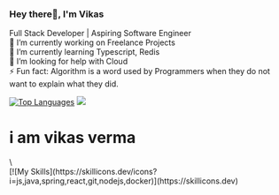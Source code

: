 ### Hey there👋, I'm Vikas
Full Stack Developer | Aspiring Software Engineer\
🔭 I’m currently working on Freelance Projects\
📝 I’m currently learning Typescript, Redis\
🤔 I’m looking for help with Cloud\
⚡ Fun fact: Algorithm is a word used by Programmers when they do not want to explain what they did.

[![Top Languages](https://github-readme-stats.vercel.app/api/top-langs/?username=anuraghazra&layout=compact&langs_count=6&hide=html,css&exclude_repo=anuraghazra.github.io&hide_border=true&custom_title=Top%20Languages&card_width=300&title_color=2f80ed&icon_color=2f80ed&text_color=333333&bg_color=ffffff&hide_title=true&hide_rank=true&custom_params=java=40%,javascript=30%,spring=30%)](https://github.com/anuraghazra/github-readme-stats)
<img src="https://github-readme-stats.vercel.app/api/top-langs/?username=voyager19878"/>
<h1>i am vikas verma</h1>
\
<br>
[![My Skills](https://skillicons.dev/icons?i=js,java,spring,react,git,nodejs,docker)](https://skillicons.dev)

<!--
**vikas1306v/vikas1306v** is a ✨ _special_ ✨ repository because its `README.md` (this file) appears on your GitHub profile.

Here are some ideas to get you started:

- 🔭 I’m currently working on ...
- 🌱 I’m currently learning ...
- 👯 I’m looking to collaborate on ...
- 🤔 I’m looking for help with ...
- 💬 Ask me about ...
- 📫 How to reach me: ...
- 😄 Pronouns: ...
- ⚡ Fun fact: ...
-->
